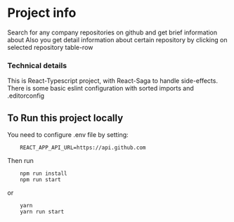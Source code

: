 # Project info

Search for any company repositories on github and get brief information about
Also you get detail information about certain repository by clicking on selected repository table-row

### Technical details

This is React-Typescript project, with React-Saga to handle side-effects.
There is some basic eslint configuration with sorted imports and .editorconfig

## To Run this project locally

You need to configure .env file by setting:

```
    REACT_APP_API_URL=https://api.github.com
```

Then run

```
    npm run install
    npm run start
```

or

```
    yarn
    yarn run start

```
